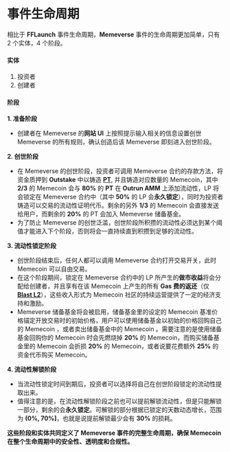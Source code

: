 # 事件生命周期

相比于 **FFLaunch** 事件生命周期，**Memeverse** 事件的生命周期更加简单，只有 2 个实体，4 个阶段。

#### 实体

1. 投资者
2. 创建者

#### 阶段

**1. 准备阶段**

* 创建者在 Memeverse 的**网站 UI** 上按照提示输入相关的信息设置创世 Memeverse 的所有规则，确认创造后该 Memeverse 即刻进入创世阶段。

**2. 创世阶段**

* 在 Memeverse 的创世阶段，投资者可调用 Memeverse 合约的存款方法，将资金质押到 **Outstake** 中以铸造 [**PT**](https://outrun.gitbook.io/doc/v/zh/outstake/yield-tokenization/pt), 并且铸造对应数量的 Memecoin，其中 **2/3** 的 Memecoin 会与 **80%** 的 **PT** 在 **Outrun AMM** 上添加流动性，LP 将会锁定在 Memeverse 合约中（其中 **50%** 的 LP 会**永久锁定**），同时为投资者铸造可以交易的流动性证明代币。剩余的另外 **1/3** 的 Memecoin 会直接发送给用户，而剩余的 **20%** 的 PT 会加入 Memeverse 储备基金。
* 为了防止 Memeverse 的创世泛滥，创世阶段所积攒的流动性必须达到某个阈值才能进入下个阶段，否则将会一直持续直到积攒到足够的流动性。

**3. 流动性锁定阶段**

* 创世阶段结束后，任何人都可以调用 Memeverse 合约打开交易开关，此时 Memecoin 可以自由交易。
* 在这个阶段期间，锁定在 Memeverse 合约中的 LP 所产生的**做市收益**将会分配给创建者，并且享有在该 Memecoin 上产生的所有 **Gas 费的返还**（仅 [**Blast L2**](https://docs.blast.io/building/guides/gas-fees)），这些收入形式为 Memecoin 社区的持续运营提供了一定的经济支持和激励。
* Memeverse 储备基金将会被启用，储备基金里的设定的 Memecoin 基准价格锚定开放交易时的初始价格，用户可以使用储备基金以初始的价格回购自己的 Memecoin ，或者卖出储备基金中的 Memecoin 。需要注意的是使用储备基金回购你的 Memecoin 时会先燃烧掉 **20%** 的 Memecoin，而购买储备基金里的 Memecoin 会折损 **20%** 的 Memecoin，或者说要花费额外 **25%** 的资金代币购买 Memecoin。

**4. 流动性解锁阶段**

* 当流动性锁定时间到期后，投资者可以选择将自己在创世阶段锁定的流动性提取出来。
* 值得注意的是，在流动性解锁阶段之前也可以提前解锁流动性，但是只能解锁一部分，剩余的会**永久锁定**。可解锁的部分根据已锁定的天数动态增长，范围为 **(0%, 70%]**，也就是说提前解锁最少会有 **30%** 的损耗。

**这些阶段和实体共同定义了 Memeverse 事件的完整生命周期，确保 Memecoin 在整个生命周期中的安全性、透明度和合规性。**
